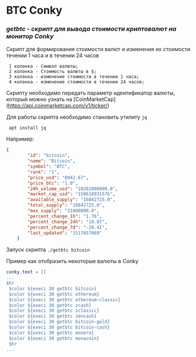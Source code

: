# BTC Conky
### *getbtc - скрипт для вывода стоимости криптовалют на монитор Conky*

 Скрипт для формирования стоимости валют и изменения их стоимости течении 1 часа и в течении 24 часов
```shell
 1 колонка - Символ валюты;
 2 колонка - Стоимость валюты в $;
 3 колонка - изменение стоимости в течении 1 часа;
 4 колонка - изменение стоимости в течении 24 часов;
```
 Скрипту необходимо передать параметр идентификатор валюты, который можно узнать на [CoinMarketCap]
 (https://api.coinmarketcap.com/v1/ticker/)

 Для работы скрипта необходимо становить утилиту `jq`
```shell
 apt install jq
```
Например:
```json
{
        "id": "bitcoin", 
        "name": "Bitcoin", 
        "symbol": "BTC", 
        "rank": "1", 
        "price_usd": "8942.67", 
        "price_btc": "1.0", 
        "24h_volume_usd": "10282800000.0", 
        "market_cap_usd": "150618931576", 
        "available_supply": "16842725.0", 
        "total_supply": "16842725.0", 
        "max_supply": "21000000.0", 
        "percent_change_1h": "1.76", 
        "percent_change_24h": "10.07", 
        "percent_change_7d": "-20.41", 
        "last_updated": "1517657669"
    }
```
Запуск скрипта `./getbtc bitcoin`

Пример как отобразить некоторые валюты в Conky
```lua
conky.text = [[
...
$hr
 $color ${execi 30 getbtc bitcoin}
 $color ${execi 30 getbtc ethereum}
 $color ${execi 30 getbtc ethereum-classic}
 $color ${execi 30 getbtc zcash}
 $color ${execi 30 getbtc zclassic}
 $color ${execi 30 getbtc zencash}
 $color ${execi 30 getbtc bitcoin-gold}
 $color ${execi 30 getbtc bitcoin-cash}
 $color ${execi 30 getbtc monero}
 $color ${execi 30 getbtc monacoin}
 $hr
...
```

